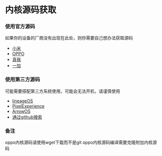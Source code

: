 # 内核源码获取
### 使用官方源码
如果你的设备的厂商没有出现在此处，则你需要自己想办法获取源码
- [小米](https://github.com/MiCode/Xiaomi_Kernel_OpenSource/)
- [OPPO](https://github.com/oppo-source)
- [真我](https://github.com/realme-kernel-opensource)
- [一加](https://github.com/OnePlusOSS)
### 使用第三方源码
可能需要搭配第三方系统使用，可能会无法开机，请谨慎使用
- [lineageOS](https://github.com/lineageos)
- [PixelExperience](https://github.com/PixelExperience-Devices)
- [ArrowOS](https://github.com/ArrowOS-Devices)
- [通过github搜索](https://github.com/search)

### 备注
oppo内核源码请使用wget下载而不是git
oppo内核源码编译需要克隆附加内核源码
